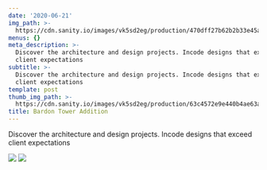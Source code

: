 ```yaml
---
date: '2020-06-21'
img_path: >-
  https://cdn.sanity.io/images/vk5sd2eg/production/470dff27b62b2b33e45adc99ce6103be11d35824-1100x1650.jpg
menus: {}
meta_description: >-
  Discover the architecture and design projects. Incode designs that exceed
  client expectations
subtitle: >-
  Discover the architecture and design projects. Incode designs that exceed
  client expectations
template: post
thumb_img_path: >-
  https://cdn.sanity.io/images/vk5sd2eg/production/63c4572e9e440b4ae63aa16cb6a4d44c0f47abda-1100x1650.jpg
title: Bardon Tower Addition
---
```

Discover the architecture and design projects. Incode designs that exceed client expectations

![](https://cdn.sanity.io/images/vk5sd2eg/production/b8180e76ce9df3c31022b78dafe091038c5ff334-1100x733.jpg?w=1000&h=1000&fit=max)
![](https://cdn.sanity.io/images/vk5sd2eg/production/470dff27b62b2b33e45adc99ce6103be11d35824-1100x1650.jpg?w=1000&h=1000&fit=max)